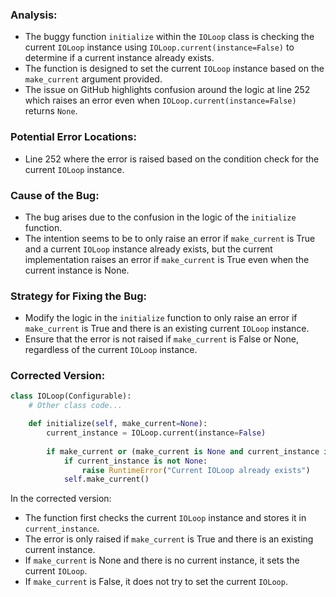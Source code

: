 ### Analysis:
- The buggy function `initialize` within the `IOLoop` class is checking the current `IOLoop` instance using `IOLoop.current(instance=False)` to determine if a current instance already exists.
- The function is designed to set the current `IOLoop` instance based on the `make_current` argument provided.
- The issue on GitHub highlights confusion around the logic at line 252 which raises an error even when `IOLoop.current(instance=False)` returns `None`.

### Potential Error Locations:
- Line 252 where the error is raised based on the condition check for the current `IOLoop` instance.

### Cause of the Bug:
- The bug arises due to the confusion in the logic of the `initialize` function. 
- The intention seems to be to only raise an error if `make_current` is True and a current `IOLoop` instance already exists, but the current implementation raises an error if `make_current` is True even when the current instance is None.

### Strategy for Fixing the Bug:
- Modify the logic in the `initialize` function to only raise an error if `make_current` is True and there is an existing current `IOLoop` instance.
- Ensure that the error is not raised if `make_current` is False or None, regardless of the current `IOLoop` instance.

### Corrected Version:
```python
class IOLoop(Configurable):
    # Other class code...

    def initialize(self, make_current=None):
        current_instance = IOLoop.current(instance=False)
        
        if make_current or (make_current is None and current_instance is None):
            if current_instance is not None:
                raise RuntimeError("Current IOLoop already exists")
            self.make_current()
``` 

In the corrected version:
- The function first checks the current `IOLoop` instance and stores it in `current_instance`.
- The error is only raised if `make_current` is True and there is an existing current instance.
- If `make_current` is None and there is no current instance, it sets the current `IOLoop`.
- If `make_current` is False, it does not try to set the current `IOLoop`.